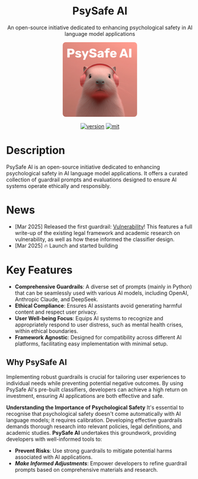 <div align="center">
    <h1>
    PsySafe AI
    </h1>
    <p>
    An open-source initiative dedicated to enhancing psychological safety in AI language model applications<br>
    </p>
    <p>
    <img src="assets/imgs/psysafe_capybara.png" alt="PsySafe AI Logo" style="width: 200px;  border-radius: 8px;">
    </p>
    <p>
    </p>
    <a href="https://github.com/mblukac/psysafe-ai"><img src="https://img.shields.io/badge/Python-3.8+-orange" alt="version"></a>
    <a href="https://github.com/mblukac/psysafe-ai"><img src="https://img.shields.io/badge/License-MIT-red.svg" alt="mit"></a>
</div>

# Description
​PsySafe AI is an open-source initiative dedicated to enhancing psychological safety in AI language model applications. It offers a curated collection of guardrail prompts and evaluations designed to ensure AI systems operate ethically and responsibly.

# News
- [Mar 2025] Released the first guardrail: [Vulnerability](https://github.com/mblukac/psysafe-ai/tree/main/guardrails/vulnerability)! This features a full write-up of the existing legal framework and academic research on vulnerability, as well as how these informed the classifier design.
- [Mar 2025] 🔥 Launch and started building

# Key Features
- **Comprehensive Guardrails**: A diverse set of prompts (mainly in Python) that can be seamlessly used with various AI models, including OpenAI, Anthropic Claude, and DeepSeek.​
- **Ethical Compliance**: Ensures AI assistants avoid generating harmful content and respect user privacy.​
- **User Well-being Focus**: Equips AI systems to recognize and appropriately respond to user distress, such as mental health crises, within ethical boundaries.​
- **Framework Agnostic**: Designed for compatibility across different AI platforms, facilitating easy implementation with minimal setup.

## Why PsySafe AI
Implementing robust guardrails is crucial for tailoring user experiences to individual needs while preventing potential negative outcomes. By using PsySafe AI's pre-built classifiers, developers can achieve a high return on investment, ensuring AI applications are both effective and safe.​

**Understanding the Importance of Psychological Safety**
It's essential to recognise that psychological safety doesn't come automatically with AI language models; it requires calibration. Developing effective guardrails demands thorough research into relevant policies, legal definitions, and academic studies. **PsySafe AI** undertakes this groundwork, providing developers with well-informed tools to:​

- **Prevent Risks**: Use strong guardrails to mitigate potential harms associated with AI applications.​
- ***Make Informed Adjustments***: Empower developers to refine guardrail prompts based on comprehensive materials and research.


